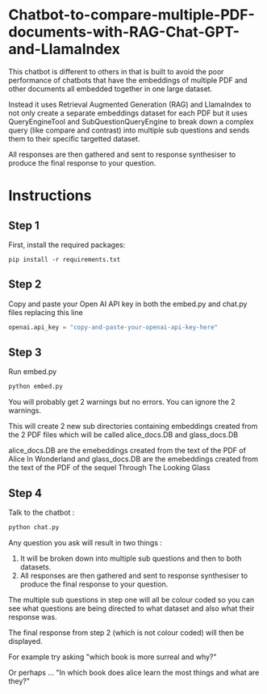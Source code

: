 # Chatbot-to-compare-multiple-PDF-documents-with-RAG-Chat-GPT-and-LlamaIndex
This chatbot is different to others in that is built to avoid the poor performance of chatbots that have the embeddings of multiple PDF and other documents all embedded together in one large dataset.

Instead it uses Retrieval Augmented Generation (RAG) and LlamaIndex to not only create a separate embeddings dataset for each PDF but it uses QueryEngineTool and SubQuestionQueryEngine to break down a complex query (like compare and contrast) into multiple sub questions and sends them to their specific targetted dataset.

All responses are then gathered and sent to response synthesiser to produce the final response to your question.

# Instructions

## Step 1

First, install the required packages:

```
pip install -r requirements.txt
```

## Step 2

Copy and paste your Open AI API key in both the embed.py and chat.py files replacing this line 

```python
openai.api_key = "copy-and-paste-your-openai-api-key-here"
```

## Step 3 

Run embed.py 

```python
python embed.py 
```

You will probably get 2 warnings but no errors. You can ignore the 2 warnings.

This will create 2 new sub directories containing embeddings created from the 2 PDF files which will be called alice_docs.DB and glass_docs.DB

alice_docs.DB are the emebeddings created from the text of the PDF of Alice In Wonderland and glass_docs.DB are the emebeddings created from the text of the PDF of the sequel Through The Looking Glass

## Step 4

Talk to the chatbot :

```python
python chat.py
```

Any question you ask will result in two things : 

1) It will be broken down into multiple sub questions and then to both datasets.
2) All responses are then gathered and sent to response synthesiser to produce the final response to your question.
 
The multiple sub questions in step one will all be colour coded so you can see what questions are being directed to what dataset and also what their response was.

The final response from step 2 (which is not colour coded) will then be displayed.

For example try asking "which book is more surreal and why?"

Or perhaps ... "In which book does alice learn the most things and what are they?"



